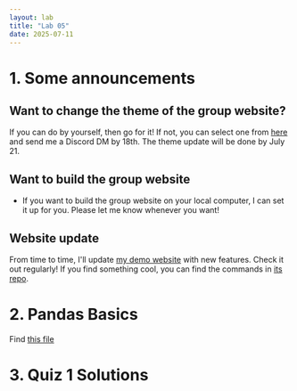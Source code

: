 ```yaml
---
layout: lab
title: "Lab 05"
date: 2025-07-11
---
```

# 1. Some announcements
## Want to change the theme of the group website?
If you can do by yourself, then go for it! If not, you can select one from [here](https://themes.gohugo.io) and send me a Discord DM by 18th. The theme update will be done by July 21.

## Want to build the group website 
- If you want to build the group website on your local computer, I can set it up for you. Please let me know whenever you want!

## Website update
From time to time, I'll update [my demo website](https://wonjun-davis.github.io) with new features. Check it out regularly! If you find something cool, you can find the commands in [its repo](https://github.com/wonjun-davis/wonjun-davis.github.io).

# 2. Pandas Basics
Find <a href ="https://github.com/wonjun-seo/cosmos/blob/master/static_files/labs/5/PandasBasics.ipynb">this file</a>

# 3. Quiz 1 Solutions

